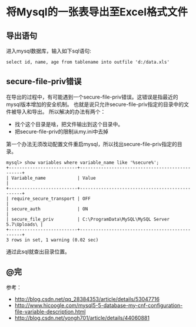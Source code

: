 将Mysql的一张表导出至Excel格式文件
==========

## 导出语句

进入mysql数据库，输入如下sql语句:
```
select id, name, age from tablename into outfile 'd:/data.xls'
```

## secure-file-priv错误

在导出的过程中，有可能遇到一个secure-file-priv错误。这错误是指最近的mysql版本增加的安全机制。
也就是说只允许secure-file-priv指定的目录中的文件被导入和导出。
所以解决的办法有两个：
- 找个这个目录是啥，把文件输出到这个目录中。
- 把secure-file-priv的限制从my.ini中去掉

第一个办法无须改动配置文件重启mysql，所以找出secure-file-priv指定的目录。
```
mysql> show variables where variable_name like '%secure%';
+--------------------------+------------------------------------------------+
| Variable_name            | Value                                          |
+--------------------------+------------------------------------------------+
| require_secure_transport | OFF                                            |
| secure_auth              | ON                                             |
| secure_file_priv         | C:\ProgramData\MySQL\MySQL Server 5.7\Uploads\ |
+--------------------------+------------------------------------------------+
3 rows in set, 1 warning (0.02 sec)
```
通过此sql就查出目录位置。


@完
-----------
参考：
- <http://blog.csdn.net/qq_28384353/article/details/53047716>
- <http://www.hicoogle.com/mysql5-5-database-my-cnf-configuration-file-variable-description.html>
- <http://blog.csdn.net/yongh701/article/details/44060881>

